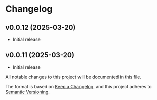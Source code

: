# Changelog

## v0.0.12 (2025-03-20)

* Initial release

## v0.0.11 (2025-03-20)

* Initial release

All notable changes to this project will be documented in this file.

The format is based on [Keep a Changelog](https://keepachangelog.com/en/1.0.0/),
and this project adheres to [Semantic Versioning](https://semver.org/spec/v2.0.0.html).

